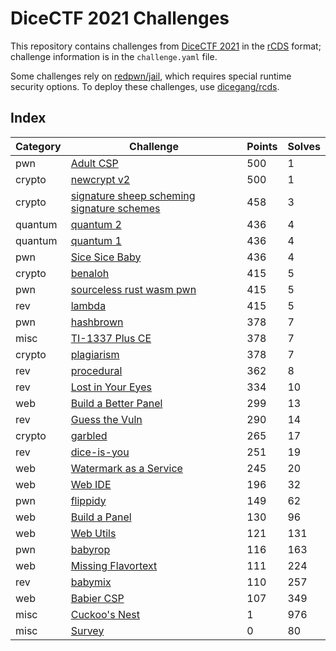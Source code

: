 # DiceCTF 2021 Challenges

This repository contains challenges from [DiceCTF 2021][ctftime] in the
[rCDS][rcds] format; challenge information is in the `challenge.yaml` file.

Some challenges rely on [redpwn/jail][jail], which requires special runtime
security options. To deploy these challenges, use [dicegang/rcds][rcds-dice].

[ctftime]:   https://ctftime.org/event/1236
[rcds]:      https://github.com/redpwn/rcds
[jail]:      https://github.com/redpwn/jail
[rcds-dice]: https://github.com/dicegang/rcds

## Index

| Category | Challenge | Points | Solves |
| -------- | --------- | ------ | ------ |
pwn | [Adult CSP](./pwn/adult-csp) | 500 | 1
crypto | [newcrypt v2](./crypto/newcrypt-v2) | 500 | 1
crypto | [signature sheep scheming signature schemes](./crypto/signature-sheep-scheming-signature-schemes) | 458 | 3
quantum | [quantum 2](./quantum/quantum-2) | 436 | 4
quantum | [quantum 1](./quantum/quantum-1) | 436 | 4
pwn | [Sice Sice Baby](./pwn/sice-sice-baby) | 436 | 4
crypto | [benaloh](./crypto/benaloh) | 415 | 5
pwn | [sourceless rust wasm pwn](./pwn/sourcelessrustwasmpwn) | 415 | 5
rev | [lambda](./rev/lambda) | 415 | 5
pwn | [hashbrown](./pwn/hashbrown) | 378 | 7
misc | [TI-1337 Plus CE](./misc/ti1337plusce) | 378 | 7
crypto | [plagiarism](./crypto/plagiarism) | 378 | 7
rev | [procedural](./rev/procedural) | 362 | 8
rev | [Lost in Your Eyes](./rev/lost-in-your-eyes) | 334 | 10
web | [Build a Better Panel](./web/build-a-better-panel) | 299 | 13
rev | [Guess the Vuln](./rev/guess-the-vuln) | 290 | 14
crypto | [garbled](./crypto/garbled) | 265 | 17
rev | [dice-is-you](./rev/dice-is-you) | 251 | 19
web | [Watermark as a Service](./web/watermark-as-a-service) | 245 | 20
web | [Web IDE](./web/web-ide) | 196 | 32
pwn | [flippidy](./pwn/flippidy) | 149 | 62
web | [Build a Panel](./web/build-a-panel) | 130 | 96
web | [Web Utils](./web/web-utils) | 121 | 131
pwn | [babyrop](./pwn/babyrop) | 116 | 163
web | [Missing Flavortext](./web/missing-flavortext) | 111 | 224
rev | [babymix](./rev/babymix) | 110 | 257
web | [Babier CSP](./web/babier-csp) | 107 | 349
misc | [Cuckoo's Nest](./misc/sanity) | 1 | 976
misc | [Survey](./misc/survey) | 0 | 80
